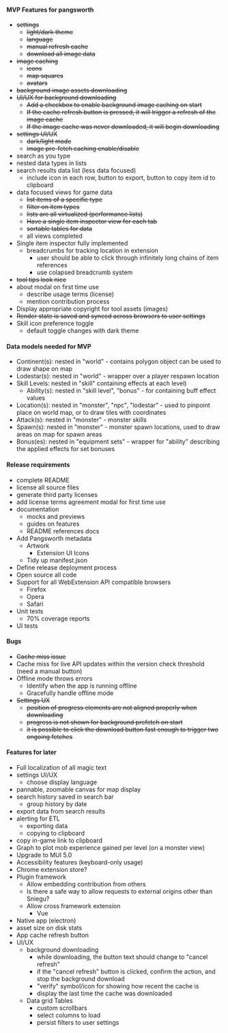 #### MVP Features for pangsworth
- ~~settings~~
  - ~~light/dark theme~~
  - ~~language~~
  - ~~manual refresh cache~~
  - ~~download all image data~~
- ~~image caching~~
    - ~~icons~~
    - ~~map squares~~
    - ~~avatars~~
- ~~background image assets downloading~~
- ~~UI/UX for background downloading~~
  - ~~Add a checkbox to enable background image caching on start~~
  - ~~If the cache refresh button is pressed, it will trigger a refresh of the image cache~~
  - ~~If the image cache was never downloaded, it will begin downloading~~
- ~~settings UI/UX~~
  - ~~dark/light mode~~
  - ~~image pre-fetch caching enable/disable~~
- search as you type
- nested data types in lists
- search results data list (less data focused)
  - include icon in each row, button to export, button to copy item id to clipboard
- data focused views for game data
  - ~~list items of a specific type~~
  - ~~filter on item types~~
  - ~~lists are all virtualized (performance lists)~~
  - ~~Have a single item inspector view for each tab~~
  - ~~sortable tables for data~~
  - all views completed
- Single item inspector fully implemented
  - breadcrumbs for tracking location in extension
    - user should be able to click through infinitely long chains of item references
    - use colapsed breadcrumb system
- ~~tool tips look nice~~
- about modal on first time use
  - describe usage terms (license)
  - mention contribution process
- Display appropriate copyright for tool assets (images)
- ~~Render state is saved and synced across browsers to user settings~~
- Skill icon preference toggle
  - default toggle changes with dark theme

#### Data models needed for MVP
- Continent(s): nested in "world" - contains polygon object can be used to draw shape on map
- Lodestar(s): nested in "world" - wrapper over a player respawn location
- Skill Levels: nested in "skill" containing effects at each level)
  - Ability(s): nested in "skill level", "bonus" - for containing buff effect values
- Location(s): nested in "monster", "npc", "lodestar" - used to pinpoint place on world map, or to draw tiles with coordinates
- Attack(s): nested in "monster" - monster skills
- Spawn(s): nested in "monster" - monster spawn locations, used to draw areas on map for spawn areas
- Bonus(es): nested in "equipment sets" - wrapper for "ability" describing the applied effects for set bonuses

#### Release requirements
- complete README
- license all source files
- generate third party licenses
- add license terms agreement modal for first time use
- documentation
  - mocks and previews
  - guides on features
  - README references docs
- Add Pangsworth metadata
  - Artwork
    - Extension UI Icons
  - Tidy up manifest.json
- Define release deployment process
- Open source all code
- Support for all WebExtension API compatible browsers
  - Firefox
  - Opera
  - Safari
- Unit tests
  - 70% coverage reports
- UI tests

#### Bugs
- ~~Cache miss issue~~
- Cache miss for live API updates within the version check threshold (need a manual button)
- Offline mode throws errors
  - Identify when the app is running offline
  - Gracefully handle offline mode
- ~~Settings UX~~
  - ~~position of progress elements are not aligned properly when downloading~~
  - ~~progress is not shown for background prefetch on start~~
  - ~~it is possible to click the download button fast enough to trigger two ongoing fetches~~

#### Features for later
- Full localization of all magic text
- settings UI/UX
  - choose display language
- pannable, zoomable canvas for map display
- search history saved in search bar
  - group history by date
- export data from search results
- alerting for ETL
  - exporting data
  - copying to clipboard
- copy in-game link to clipboard
- Graph to plot mob experience gained per level (on a monster view)
- Upgrade to MUI 5.0
- Accessibility features (keyboard-only usage)
- Chrome extension store?
- Plugin framework
  - Allow embedding contribution from others
  - Is there a safe way to allow requests to external origins other than Sniegu?
  - Allow cross framework extension
    - Vue
- Native app (electron)
- asset size on disk stats
- App cache refresh button
- UI/UX
  - background downloading
    - while downloading, the button text should change to "cancel refresh"
    - if the "cancel refresh" button is clicked, confirm the action, and stop the background download
    - "verify" symbol/icon for showing how recent the cache is
    - display the last time the cache was downloaded
  - Data grid Tables
    - custom scrollbars
    - select columns to load
    - persist filters to user settings

